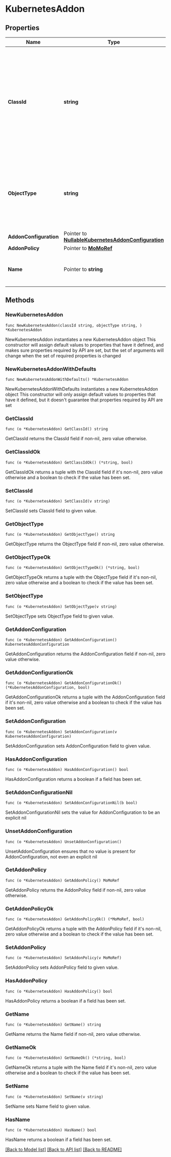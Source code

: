 # KubernetesAddon

## Properties

Name | Type | Description | Notes
------------ | ------------- | ------------- | -------------
**ClassId** | **string** | The fully-qualified name of the instantiated, concrete type. This property is used as a discriminator to identify the type of the payload when marshaling and unmarshaling data. | [default to "kubernetes.Addon"]
**ObjectType** | **string** | The fully-qualified name of the instantiated, concrete type. The value should be the same as the &#39;ClassId&#39; property. | [default to "kubernetes.Addon"]
**AddonConfiguration** | Pointer to [**NullableKubernetesAddonConfiguration**](kubernetes.AddonConfiguration.md) |  | [optional] 
**AddonPolicy** | Pointer to [**MoMoRef**](mo.MoRef.md) |  | [optional] 
**Name** | Pointer to **string** | Name of addon to be installed on a Kubernetes cluster. | [optional] 

## Methods

### NewKubernetesAddon

`func NewKubernetesAddon(classId string, objectType string, ) *KubernetesAddon`

NewKubernetesAddon instantiates a new KubernetesAddon object
This constructor will assign default values to properties that have it defined,
and makes sure properties required by API are set, but the set of arguments
will change when the set of required properties is changed

### NewKubernetesAddonWithDefaults

`func NewKubernetesAddonWithDefaults() *KubernetesAddon`

NewKubernetesAddonWithDefaults instantiates a new KubernetesAddon object
This constructor will only assign default values to properties that have it defined,
but it doesn't guarantee that properties required by API are set

### GetClassId

`func (o *KubernetesAddon) GetClassId() string`

GetClassId returns the ClassId field if non-nil, zero value otherwise.

### GetClassIdOk

`func (o *KubernetesAddon) GetClassIdOk() (*string, bool)`

GetClassIdOk returns a tuple with the ClassId field if it's non-nil, zero value otherwise
and a boolean to check if the value has been set.

### SetClassId

`func (o *KubernetesAddon) SetClassId(v string)`

SetClassId sets ClassId field to given value.


### GetObjectType

`func (o *KubernetesAddon) GetObjectType() string`

GetObjectType returns the ObjectType field if non-nil, zero value otherwise.

### GetObjectTypeOk

`func (o *KubernetesAddon) GetObjectTypeOk() (*string, bool)`

GetObjectTypeOk returns a tuple with the ObjectType field if it's non-nil, zero value otherwise
and a boolean to check if the value has been set.

### SetObjectType

`func (o *KubernetesAddon) SetObjectType(v string)`

SetObjectType sets ObjectType field to given value.


### GetAddonConfiguration

`func (o *KubernetesAddon) GetAddonConfiguration() KubernetesAddonConfiguration`

GetAddonConfiguration returns the AddonConfiguration field if non-nil, zero value otherwise.

### GetAddonConfigurationOk

`func (o *KubernetesAddon) GetAddonConfigurationOk() (*KubernetesAddonConfiguration, bool)`

GetAddonConfigurationOk returns a tuple with the AddonConfiguration field if it's non-nil, zero value otherwise
and a boolean to check if the value has been set.

### SetAddonConfiguration

`func (o *KubernetesAddon) SetAddonConfiguration(v KubernetesAddonConfiguration)`

SetAddonConfiguration sets AddonConfiguration field to given value.

### HasAddonConfiguration

`func (o *KubernetesAddon) HasAddonConfiguration() bool`

HasAddonConfiguration returns a boolean if a field has been set.

### SetAddonConfigurationNil

`func (o *KubernetesAddon) SetAddonConfigurationNil(b bool)`

 SetAddonConfigurationNil sets the value for AddonConfiguration to be an explicit nil

### UnsetAddonConfiguration
`func (o *KubernetesAddon) UnsetAddonConfiguration()`

UnsetAddonConfiguration ensures that no value is present for AddonConfiguration, not even an explicit nil
### GetAddonPolicy

`func (o *KubernetesAddon) GetAddonPolicy() MoMoRef`

GetAddonPolicy returns the AddonPolicy field if non-nil, zero value otherwise.

### GetAddonPolicyOk

`func (o *KubernetesAddon) GetAddonPolicyOk() (*MoMoRef, bool)`

GetAddonPolicyOk returns a tuple with the AddonPolicy field if it's non-nil, zero value otherwise
and a boolean to check if the value has been set.

### SetAddonPolicy

`func (o *KubernetesAddon) SetAddonPolicy(v MoMoRef)`

SetAddonPolicy sets AddonPolicy field to given value.

### HasAddonPolicy

`func (o *KubernetesAddon) HasAddonPolicy() bool`

HasAddonPolicy returns a boolean if a field has been set.

### GetName

`func (o *KubernetesAddon) GetName() string`

GetName returns the Name field if non-nil, zero value otherwise.

### GetNameOk

`func (o *KubernetesAddon) GetNameOk() (*string, bool)`

GetNameOk returns a tuple with the Name field if it's non-nil, zero value otherwise
and a boolean to check if the value has been set.

### SetName

`func (o *KubernetesAddon) SetName(v string)`

SetName sets Name field to given value.

### HasName

`func (o *KubernetesAddon) HasName() bool`

HasName returns a boolean if a field has been set.


[[Back to Model list]](../README.md#documentation-for-models) [[Back to API list]](../README.md#documentation-for-api-endpoints) [[Back to README]](../README.md)


